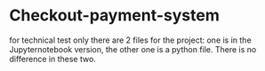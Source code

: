 # Checkout-payment-system
for technical test only
there are 2 files for the project:
one is in the Jupyternotebook version, the other one is a python file. There is no difference in these two.
